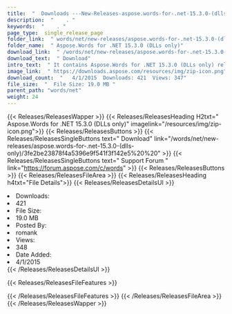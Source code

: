 ```yaml
---
title:  "  Downloads ---New-Releases-aspose.words-for-.net-15.3.0-(dlls-only) . " 
description:  "    . " 
keywords:  "    . " 
page_type:  single_release_page
folder_link:  " words/net/new-releases/aspose.words-for-.net-15.3.0-(dlls-only)/"
folder_name:  " Aspose.Words for .NET 15.3.0 (DLLs only)"
download_link:  " /words/net/new-releases/aspose.words-for-.net-15.3.0-(dlls-only)/3fe2be23878f4a5396e9f541f3f142e5"
download_text:  " Download"
intro_text:  " It contains Aspose.Words for .NET 15.3.0 (DLLs only) release."
image_link:  " https://downloads.aspose.com/resources/img/zip-icon.png"
download_count:  "   4/1/2015  Downloads: 421  Views: 347"
file_size:  "  File Size: 19.0 MB "
parent_path: "words/net"
weight: 24 
---
```


{{< Releases/ReleasesWapper >}}
  {{< Releases/ReleasesHeading H2txt=" Aspose.Words for .NET 15.3.0 (DLLs only)" imagelink="/resources/img/zip-icon.png">}}
  {{< Releases/ReleasesButtons >}}
    {{< Releases/ReleasesSingleButtons text=" Download" link="/words/net/new-releases/aspose.words-for-.net-15.3.0-(dlls-only)/3fe2be23878f4a5396e9f541f3f142e5%20%20" >}}
    {{< Releases/ReleasesSingleButtons text=" Support Forum " link="https://forum.aspose.com/c/words" >}}
  {{< Releases/ReleasesButtons >}}
  {{< Releases/ReleasesFileArea >}}
    {{< Releases/ReleasesHeading h4txt="File Details">}}
    {{< Releases/ReleasesDetailsUl >}}
             <li>Downloads:</li><li>421</li><li>File Size:</li><li>19.0 MB</li><li>Posted By:</li><li>romank</li><li>Views:</li><li>348</li><li>Date Added:</li><li>4/1/2015</li>
    {{< /Releases/ReleasesDetailsUl >}}

  {{< Releases/ReleasesFileFeatures >}}
      
  {{< /Releases/ReleasesFileFeatures >}}
 {{< /Releases/ReleasesFileArea >}}
{{< /Releases/ReleasesWapper >}}


